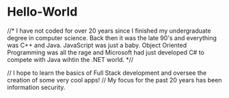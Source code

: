 # Hello-World

//* I have not coded for over 20 years since I finished my undergraduate degree in computer science. Back then it was the late 90's and everything was C++ and Java. JavaScript was just a baby. Object Oriented Programming was all the rage and Microsoft had just developed C# to compete with Java wihtin the .NET world. *//

// I hope to learn the basics of Full Stack development and oversee the creation of some very cool apps!
// My focus for the past 20 years has been information security. 
